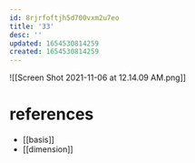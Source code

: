 ```yaml
---
id: 8rjrfoftjh5d700vxm2u7eo
title: '33'
desc: ''
updated: 1654530814259
created: 1654530814259
---
```

![[Screen Shot 2021-11-06 at 12.14.09 AM.png]]
# references
- [[basis]]
- [[dimension]]
